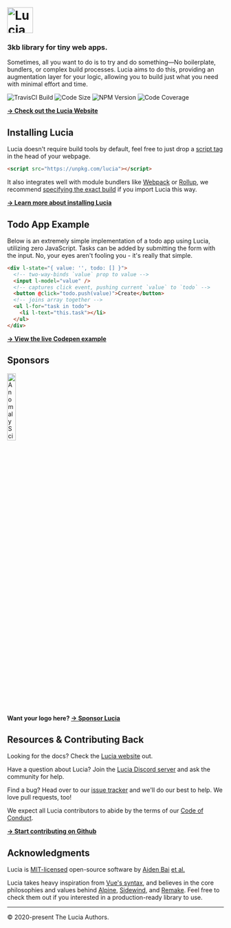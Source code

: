 # <a href="http://lucia.js.org"><img src="https://raw.githubusercontent.com/aidenybai/lucia/master/.github/img/logo.svg" height="60" alt="Lucia Logo" aria-label="http://lucia.js.org" /></a>

### 3kb library for tiny web apps.

Sometimes, all you want to do is to try and do something—No boilerplate, bundlers, or complex build processes. Lucia aims to do this, providing an augmentation layer for your logic, allowing you to build just what you need with minimal effort and time.

![TravisCI Build](https://badgen.net/travis/aidenybai/lucia?color=7460E1&labelColor=1D1E32&style=flat-square&label=build) ![Code Size](https://badgen.net/badgesize/brotli/https/unpkg.com/lucia?color=7460E1&labelColor=1D1E32&style=flat-square&label=size) ![NPM Version](https://img.shields.io/npm/v/lucia?color=7460E1&labelColor=1D1E32&style=flat-square) ![Code Coverage](https://img.shields.io/coveralls/github/aidenybai/lucia?color=7460E1&labelColor=1D1E32&style=flat-square)

[**→ Check out the Lucia Website**](https://lucia.js.org)

## Installing Lucia

Lucia doesn't require build tools by default, feel free to just drop a [script tag](https://lucia.js.org/docs/fundementals/installation/#cdn) in the head of your webpage.

```html
<script src="https://unpkg.com/lucia"></script>
```

It also integrates well with module bundlers like [Webpack](https://webpack.js.org/) or [Rollup](https://rollupjs.org/), we recommend [specifying the exact build](https://lucia.js.org/docs/fundementals/installation/#npm) if you import Lucia this way.

[**→ Learn more about installing Lucia**](https://lucia.js.org/docs/fundementals/installation)

## Todo App Example

Below is an extremely simple implementation of a todo app using Lucia, utilizing zero JavaScript. Tasks can be added by submitting the form with the input. No, your eyes aren't fooling you - it's really that simple.

```html
<div l-state="{ value: '', todo: [] }">
  <!-- two-way-binds `value` prop to value -->
  <input l-model="value" />
  <!-- captures click event, pushing current `value` to `todo` -->
  <button @click="todo.push(value)">Create</button>
  <!-- joins array together -->
  <ul l-for="task in todo">
    <li l-text="this.task"></li>
  </ul>
</div>
```

[**→ View the live Codepen example**](https://codepen.io/aidenybai/pen/JjRrwjN)

## Sponsors

<a href="https://anomaly-science.com/" target="_blank"><img width="20%" src="https://raw.githubusercontent.com/Anomaly-Science/assets/main/SVG/Anomaly%20Science%20Logo%20Full%20Light%20Mode.svg" alt="Anomaly Science"></a>

**Want your logo here? [→ Sponsor Lucia](https://github.com/sponsors/aidenybai)**

## Resources & Contributing Back

Looking for the docs? Check the [Lucia website](https://lucia.js.org) out.

Have a question about Lucia? Join the [Lucia Discord server](https://discord.gg/q2pSU39) and ask the community for help.

Find a bug? Head over to our [issue tracker](https://github.com/aidenybai/lucia/issues) and we'll do our best to help. We love pull requests, too!

We expect all Lucia contributors to abide by the terms of our [Code of Conduct](https://github.com/aidenybai/lucia/blob/master/.github/CODE_OF_CONDUCT.md).

[**→ Start contributing on Github**](https://github.com/aidenybai/lucia/blob/master/.github/CONTRIBUTING.md)

## Acknowledgments

Lucia is [MIT-licensed](LICENSE.md) open-source software by [Aiden Bai](https://github.com/aidenybai) [et al.](https://github.com/aidenybai/lucia/graphs/contributors)

Lucia takes heavy inspiration from [Vue's syntax](https://github.com/vuejs/vue), and believes in the core philosophies and values behind [Alpine](https://github.com/alpinejs/alpine), [Sidewind](https://github.com/survivejs/sidewind), and [Remake](https://github.com/remake/remake-cli). Feel free to check them out if you interested in a production-ready library to use.

---

© 2020-present The Lucia Authors.
